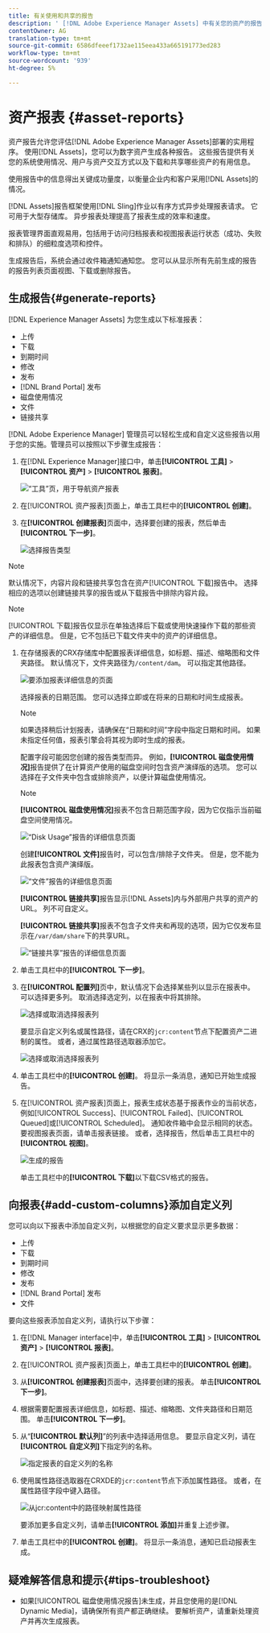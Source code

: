 ```yaml
---
title: 有关使用和共享的报告
description: ' [!DNL Adobe Experience Manager Assets] 中有关您的资产的报告，有助于您了解数字资产的使用、活动和共享。'
contentOwner: AG
translation-type: tm+mt
source-git-commit: 6586dfeeef1732ae115eea433a665191773ed283
workflow-type: tm+mt
source-wordcount: '939'
ht-degree: 5%

---
```



# 资产报表 {#asset-reports}

资产报告允许您评估[!DNL Adobe Experience Manager Assets]部署的实用程序。 使用[!DNL Assets]，您可以为数字资产生成各种报告。 这些报告提供有关您的系统使用情况、用户与资产交互方式以及下载和共享哪些资产的有用信息。

使用报告中的信息得出关键成功量度，以衡量企业内和客户采用[!DNL Assets]的情况。

[!DNL Assets]报告框架使用[!DNL Sling]作业以有序方式异步处理报表请求。 它可用于大型存储库。 异步报表处理提高了报表生成的效率和速度。

报表管理界面直观易用，包括用于访问归档报表和视图报表运行状态（成功、失败和排队）的细粒度选项和控件。

生成报告后，系统会通过<!-- through an email (optional) and -->收件箱通知通知您。 您可以从显示所有先前生成的报告的报告列表页面视图、下载或删除报告。

## 生成报告{#generate-reports}

[!DNL Experience Manager Assets] 为您生成以下标准报表：

* 上传
* 下载
* 到期时间
* 修改
* 发布
* [!DNL Brand Portal] 发布
* 磁盘使用情况
* 文件
* 链接共享

[!DNL Adobe Experience Manager] 管理员可以轻松生成和自定义这些报告以用于您的实施。管理员可以按照以下步骤生成报告：

1. 在[!DNL Experience Manager]接口中，单击&#x200B;**[!UICONTROL 工具]** > **[!UICONTROL 资产]** > **[!UICONTROL 报表]**。

   ![“工具”页，用于导航资产报表](assets/navigation.png)

1. 在[!UICONTROL 资产报表]页面上，单击工具栏中的&#x200B;**[!UICONTROL 创建]**。
1. 在&#x200B;**[!UICONTROL 创建报表]**&#x200B;页面中，选择要创建的报表，然后单击&#x200B;**[!UICONTROL 下一步]**。

   ![选择报告类型](assets/choose_report.png)

<!-- TBD: How do enable this in CS now? Is it done using some OSGi config now?
   >[!NOTE]
   >
   >Before you can generate an **[!UICONTROL Asset Downloaded]** report, ensure that the Asset Download service is enabled. From the web console (`https://[aem_server]:[port]/system/console/configMgr`), open the **[!UICONTROL Day CQ DAM Event Recorder]** configuration, and select the **[!UICONTROL Asset Downloaded (DOWNLOADED)]** option in Event Types if not already selected.
-->

>[!NOTE]
>
>默认情况下，内容片段和链接共享包含在资产[!UICONTROL 下载]报告中。 选择相应的选项以创建链接共享的报告或从下载报告中排除内容片段。

>[!NOTE]
>
>[!UICONTROL 下载]报告仅显示在单独选择后下载或使用快速操作下载的那些资产的详细信息。 但是，它不包括已下载文件夹中的资产的详细信息。

1. 在存储报表的CRX存储库中配置报表详细信息，如标题、描述、缩略图和文件夹路径。 默认情况下，文件夹路径为`/content/dam`。 可以指定其他路径。

   ![要添加报表详细信息的页面](assets/report_configuration.png)

   选择报表的日期范围。 您可以选择立即或在将来的日期和时间生成报表。

   >[!NOTE]
   >
   >如果选择稍后计划报表，请确保在“日期和时间”字段中指定日期和时间。 如果未指定任何值，报表引擎会将其视为即时生成的报表。

   配置字段可能因您创建的报告类型而异。 例如，**[!UICONTROL 磁盘使用情况]**&#x200B;报告提供了在计算资产使用的磁盘空间时包含资产演绎版的选项。 您可以选择在子文件夹中包含或排除资产，以便计算磁盘使用情况。

   >[!NOTE]
   >
   >**[!UICONTROL 磁盘使用情况]**&#x200B;报表不包含日期范围字段，因为它仅指示当前磁盘空间使用情况。

   ![“Disk Usage”报告的详细信息页面](assets/disk_usage_configuration.png)

   创建&#x200B;**[!UICONTROL 文件]**&#x200B;报告时，可以包含/排除子文件夹。 但是，您不能为此报表包含资产演绎版。

   ![“文件”报告的详细信息页面](assets/files_report.png)

   **[!UICONTROL 链接共享]**&#x200B;报告显示[!DNL Assets]内与外部用户共享的资产的URL。 <!-- It includes email ids of the user who shared the assets, emails ids of users with which the assets are shared, share date, and expiration date for the link. -->列不可自定义。

   **[!UICONTROL 链接共享]**&#x200B;报表不包含子文件夹和再现的选项，因为它仅发布显示在`/var/dam/share`下的共享URL。

   ![“链接共享”报告的详细信息页面](assets/link_share.png)

1. 单击工具栏中的&#x200B;**[!UICONTROL 下一步]**。

1. 在&#x200B;**[!UICONTROL 配置列]**&#x200B;页中，默认情况下会选择某些列以显示在报表中。 可以选择更多列。 取消选择选定列，以在报表中将其排除。

   ![选择或取消选择报表列](assets/configure_columns.png)

   要显示自定义列名或属性路径，请在CRX的`jcr:content`节点下配置资产二进制的属性。 或者，通过属性路径选取器添加它。

   ![选择或取消选择报表列](assets/custom_columns.png)

1. 单击工具栏中的&#x200B;**[!UICONTROL 创建]**。 将显示一条消息，通知已开始生成报告。
1. 在[!UICONTROL 资产报表]页面上，报表生成状态基于报表作业的当前状态，例如[!UICONTROL Success]、[!UICONTROL Failed]、[!UICONTROL Queued]或[!UICONTROL Scheduled]。 通知收件箱中会显示相同的状态。要视图报表页面，请单击报表链接。 或者，选择报告，然后单击工具栏中的&#x200B;**[!UICONTROL 视图]**。

   ![生成的报告](assets/report_page.png)

   单击工具栏中的&#x200B;**[!UICONTROL 下载]**&#x200B;以下载CSV格式的报告。

## 向报表{#add-custom-columns}添加自定义列

您可以向以下报表中添加自定义列，以根据您的自定义要求显示更多数据：

* 上传
* 下载
* 到期时间
* 修改
* 发布
* [!DNL Brand Portal] 发布
* 文件

要向这些报表添加自定义列，请执行以下步骤：

1. 在[!DNL Manager interface]中，单击&#x200B;**[!UICONTROL 工具]** > **[!UICONTROL 资产]** > **[!UICONTROL 报表]**。
1. 在[!UICONTROL 资产报表]页面上，单击工具栏中的&#x200B;**[!UICONTROL 创建]**。

1. 从&#x200B;**[!UICONTROL 创建报表]**&#x200B;页面中，选择要创建的报表。 单击&#x200B;**[!UICONTROL 下一步]**。

1. 根据需要配置报表详细信息，如标题、描述、缩略图、文件夹路径和日期范围。 单击&#x200B;**[!UICONTROL 下一步]**。

1. 从“**[!UICONTROL 默认列]**”的列表中选择适用信息。 要显示自定义列，请在&#x200B;**[!UICONTROL 自定义列]**&#x200B;下指定列的名称。

   ![指定报表的自定义列的名称](assets/custom_columns-1.png)

1. 使用属性路径选取器在CRXDE的`jcr:content`节点下添加属性路径。 或者，在属性路径字段中键入路径。

   ![从jcr:content中的路径映射属性路径](assets/property_picker.png)

   要添加更多自定义列，请单击&#x200B;**[!UICONTROL 添加]**&#x200B;并重复上述步骤。

1. 单击工具栏中的&#x200B;**[!UICONTROL 创建]**。 将显示一条消息，通知已启动报表生成。

<!-- TBD: How to configure purge now? Is it using OSGi configurations?

## Configure purging service {#configure-purging-service}

To remove reports that you no longer require, configure the DAM Report Purge service from the web console to purge existing reports based on their quantity and age.

1. Access the web console (configuration manager) from `https://[aem_server]:[port]/system/console/configMgr`.
1. Open the **[!UICONTROL DAM Report Purge Service]** configuration.
1. Specify the frequency (time interval) for the purging service in the `scheduler.expression.name` field. You can also configure the age and the quantity threshold for reports.
1. Save the changes.
-->

## 疑难解答信息和提示{#tips-troubleshoot}

* 如果[!UICONTROL 磁盘使用情况报告]未生成，并且您使用的是[!DNL Dynamic Media]，请确保所有资产都正确继续。 要解析资产，请重新处理资产并再次生成报表。

